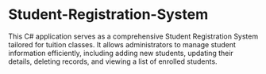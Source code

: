 # Student-Registration-System
This C# application serves as a comprehensive Student Registration System tailored for tuition classes. It allows administrators to manage student information efficiently, including adding new students, updating their details, deleting records, and viewing a list of enrolled students.
